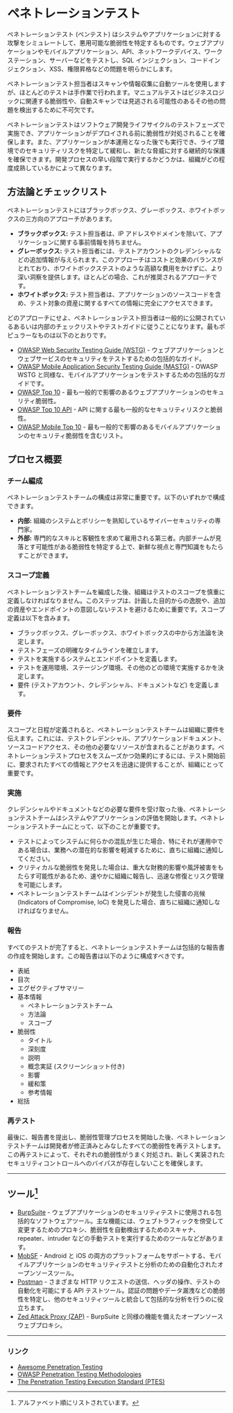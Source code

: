 # ペネトレーションテスト

ペネトレーションテスト (ペンテスト) はシステムやアプリケーションに対する攻撃をシミュレートして、悪用可能な脆弱性を特定するものです。ウェブアプリケーションやモバイルアプリケーション、API、ネットワークデバイス、ワークステーション、サーバーなどをテストし、SQL インジェクション、コードインジェクション、XSS、権限昇格などの問題を明らかにします。

ペネトレーションテスト担当者はスキャンや情報収集に自動ツールを使用しますが、ほとんどのテストは手作業で行われます。マニュアルテストはビジネスロジックに関連する脆弱性や、自動スキャンでは見逃される可能性のあるその他の問題を検出するために不可欠です。

ペネトレーションテストはソフトウェア開発ライフサイクルのテストフェーズで実施でき、アプリケーションがデプロイされる前に脆弱性が対処されることを確保します。また、アプリケーションが本運用となった後でも実行でき、ライブ環境でのセキュリティリスクを特定して緩和し、新たな脅威に対する継続的な保護を確保できます。開発プロセスの早い段階で実行するかどうかは、組織がどの程度成熟しているかによって異なります。

## 方法論とチェックリスト

ペネトレーションテストにはブラックボックス、グレーボックス、ホワイトボックスの三方向のアプローチがあります。

- **ブラックボックス:** テスト担当者は、IP アドレスやドメインを除いて、アプリケーションに関する事前情報を持ちません。
- **グレーボックス:** テスト担当者には、テストアカウントのクレデンシャルなどの追加情報が与えられます。このアプローチはコストと効果のバランスがとれており、ホワイトボックステストのような高額な費用をかけずに、より深い洞察を提供します。ほとんどの場合、これが推奨されるアプローチです。
- **ホワイトボックス:** テスト担当者は、アプリケーションのソースコードを含め、テスト対象の資産に関するすべての情報に完全にアクセスできます。

どのアプローチにせよ、ペネトレーションテスト担当者は一般的に公開されているあるいは内部のチェックリストやテストガイドに従うことになります。最もポピュラーなものは以下のとおりです。

- [OWASP Web Security Testing Guide (WSTG)](https://owasp.org/www-project-web-security-testing-guide/) - ウェブアプリケーションとウェブサービスのセキュリティをテストするための包括的なガイド。
- [OWASP Mobile Application Security Testing Guide (MASTG)](https://mas.owasp.org/MASTG/) - OWASP WSTG と同様な、モバイルアプリケーションをテストするための包括的なガイドです。
- [OWASP Top 10](https://owasp.org/www-project-top-ten/) - 最も一般的で影響のあるウェブアプリケーションのセキュリティ脆弱性。
- [OWASP Top 10 API](https://owasp.org/API-Security/editions/2023/en/0x11-t10/) - API に関する最も一般的なセキュリティリスクと脆弱性。
- [OWASP Mobile Top 10](https://owasp.org/www-project-mobile-top-10/) - 最も一般的で影響のあるモバイルアプリケーションのセキュリティ脆弱性を含むリスト。

## プロセス概要

### チーム編成

ペネトレーションテストチームの構成は非常に重要です。以下のいずれかで構成できます。

- **内部:** 組織のシステムとポリシーを熟知しているサイバーセキュリティの専門家。
- **外部:** 専門的なスキルと客観性を求めて雇用される第三者。内部チームが見落とす可能性がある脆弱性を特定する上で、新鮮な視点と専門知識をもたらすことができます。

### スコープ定義

ペネトレーションテストチームを編成した後、組織はテストのスコープを慎重に定義しなければなりません。このステップは、計画した目的からの逸脱や、追加の資産やエンドポイントの意図しないテストを避けるために重要です。スコープ定義は以下を含みます。

- ブラックボックス、グレーボックス、ホワイトボックスの中から方法論を決定します。
- テストフェーズの明確なタイムラインを確立します。
- テストを実施するシステムとエンドポイントを定義します。
- テストを運用環境、ステージング環境、その他のどの環境で実施するかを決定します。
- 要件 (テストアカウント、クレデンシャル、ドキュメントなど) を定義します。

### 要件

スコープと日程が定義されると、ペネトレーションテストチームは組織に要件を伝えます。これには、テストクレデンシャル、アプリケーションドキュメント、ソースコードアクセス、その他の必要なリソースが含まれることがあります。ペネトレーションテストプロセスをスムーズかつ効果的にするには、テスト開始前に、要求されたすべての情報とアクセスを迅速に提供することが、組織にとって重要です。

### 実施

クレデンシャルやドキュメントなどの必要な要件を受け取った後、ペネトレーションテストチームはシステムやアプリケーションの評価を開始します。ペネトレーションテストチームにとって、以下のことが重要です。

- テストによってシステムに何らかの混乱が生じた場合、特にそれが運用中である場合は、業務への潜在的な影響を軽減するために、直ちに組織に通知してください。
- クリティカルな脆弱性を発見した場合は、重大な財務的影響や風評被害をもたらす可能性があるため、速やかに組織に報告し、迅速な修復とリスク管理を可能にします。
- ペネトレーションテストチームはインシデントが発生した侵害の兆候 (Indicators of Compromise, IoC) を発見した場合、直ちに組織に通知しなければなりません。

### 報告

すべてのテストが完了すると、ペネトレーションテストチームは包括的な報告書の作成を開始します。この報告書は以下のように構成すべきです。

- 表紙
- 目次
- エグゼクティブサマリー
- 基本情報
  - ペネトレーションテストチーム
  - 方法論
  - スコープ
- 脆弱性
  - タイトル
  - 深刻度
  - 説明
  - 概念実証 (スクリーンショット付き)
  - 影響
  - 緩和策
  - 参考情報
- 総括

### 再テスト

最後に、報告書を提出し、脆弱性管理プロセスを開始した後、ペネトレーションテストチームは開発者が修正済みとみなしたすべての脆弱性を再テストします。この再テストによって、それぞれの脆弱性がうまく対処され、新しく実装されたセキュリティコントロールへのバイパスが存在しないことを確保します。

---

## ツール[^1]

- [BurpSuite](https://portswigger.net/burp) - ウェブアプリケーションのセキュリティテストに使用される包括的なソフトウェアツール。主な機能には、ウェブトラフィックを傍受して変更するためのプロキシ、脆弱性を自動検出するためのスキャナ、repeater、intruder などの手動テストを実行するためのツールなどがあります。
- [MobSF](https://github.com/MobSF/Mobile-Security-Framework-MobSF) - Android と iOS の両方のプラットフォームをサポートする、モバイルアプリケーションのセキュリティテストと分析のための自動化されたオープンソースツール。
- [Postman](https://www.postman.com/) - さまざまな HTTP リクエストの送信、ヘッダの操作、テストの自動化を可能にする API テストツール。認証の問題やデータ漏洩などの脆弱性を特定し、他のセキュリティツールと統合して包括的な分析を行うのに役立ちます。
- [Zed Attack Proxy (ZAP)](https://www.zaproxy.org) - BurpSuite と同様の機能を備えたオープンソースウェブプロキシ。

---

### リンク

- [Awesome Penetration Testing](https://github.com/enaqx/awesome-pentest)
- [OWASP Penetration Testing Methodologies](https://owasp.org/www-project-web-security-testing-guide/latest/3-The_OWASP_Testing_Framework/1-Penetration_Testing_Methodologies)
- [The Penetration Testing Execution Standard (PTES)](http://www.pentest-standard.org/index.php/Main_Page)

[^1]: アルファベット順にリストされています。
